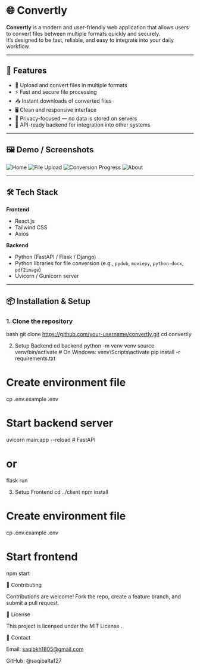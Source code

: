 # 🌐 Convertly

**Convertly** is a modern and user-friendly web application that allows users to convert files between multiple formats quickly and securely.  
It’s designed to be fast, reliable, and easy to integrate into your daily workflow.

---

## 🚀 Features

- 📁 Upload and convert files in multiple formats  
- ⚡ Fast and secure file processing  
- 📥 Instant downloads of converted files  
- 🖥️ Clean and responsive interface  
- 🔐 Privacy-focused — no data is stored on servers  
- 🧩 API-ready backend for integration into other systems  

---

## 🖼️ Demo / Screenshots

<!-- 📸 Add your screenshots inside the screenshots/ folder and update these paths -->
![Home](screenshots/Home.png)
![File Upload](screenshots/upload.png)
![Conversion Progress](screenshots/progress.png)
![About](screenshots/download.png)

---

## 🛠️ Tech Stack

**Frontend**
- React.js  
- Tailwind CSS  
- Axios  

**Backend**
- Python (FastAPI / Flask / Django)  
- Python libraries for file conversion (e.g., `pydub`, `moviepy`, `python-docx`, `pdf2image`)  
- Uvicorn / Gunicorn server

---

## 📦 Installation & Setup

### 1. Clone the repository
bash
git clone https://github.com/your-username/convertly.git
cd convertly

2. Setup Backend
cd backend
python -m venv venv
source venv/bin/activate      # On Windows: venv\Scripts\activate
pip install -r requirements.txt

# Create environment file
cp .env.example .env

# Start backend server
uvicorn main:app --reload      # FastAPI
# or
flask run       

3. Setup Frontend
cd ../client
npm install

# Create environment file
cp .env.example .env

# Start frontend
npm start

🤝 Contributing

Contributions are welcome!
Fork the repo, create a feature branch, and submit a pull request.

📜 License

This project is licensed under the MIT License
.

📧 Contact

Email: saqibkh1805@gmail.com

GitHub: @saqibaltaf27
